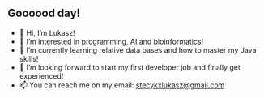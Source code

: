 ## Goooood day!

- 👋 Hi, I’m Lukasz!
- 👀 I’m interested in programming, AI and bioinformatics!
- 🌱 I’m currently learning relative data bases and how to master my Java skills!
- 💞️ I’m looking forward to start my first developer job and finally get experienced!
- 📫 You can reach me on my email: stecykxlukasz@gmail.com
